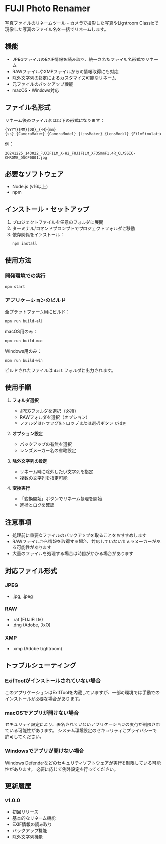 # FUJI Photo Renamer

写真ファイルのリネームツール - カメラで撮影した写真やLightroom Classicで現像した写真のファイル名を一括でリネームします。

## 機能

- JPEGファイルのEXIF情報を読み取り、統一されたファイル名形式でリネーム
- RAWファイルやXMPファイルからの情報取得にも対応
- 除外文字列の指定によるカスタマイズ可能なリネーム
- 元ファイルのバックアップ機能
- macOS・Windows対応

## ファイル名形式

リネーム後のファイル名は以下の形式になります：
```
{YYYY}{MM}{DD}_{HH}{mm}{ss}_{CameraMaker}_{CameraModel}_{LensMaker}_{LensModel}_{FilmSimulation}_{OriginalName}.jpg
```

例：
```
20241225_143022_FUJIFILM_X-H2_FUJIFILM_XF35mmF1.4R_CLASSIC-CHROME_DSCF0001.jpg
```

## 必要なソフトウェア

- Node.js (v16以上)
- npm

## インストール・セットアップ

1. プロジェクトファイルを任意のフォルダに展開
2. ターミナル/コマンドプロンプトでプロジェクトフォルダに移動
3. 依存関係をインストール：
   ```bash
   npm install
   ```

## 使用方法

### 開発環境での実行
```bash
npm start
```

### アプリケーションのビルド

全プラットフォーム用にビルド：
```bash
npm run build-all
```

macOS用のみ：
```bash
npm run build-mac
```

Windows用のみ：
```bash
npm run build-win
```

ビルドされたファイルは `dist` フォルダに出力されます。

## 使用手順

1. **フォルダ選択**
   - JPEGフォルダを選択（必須）
   - RAWフォルダを選択（オプション）
   - フォルダはドラッグ&ドロップまたは選択ボタンで指定

2. **オプション設定**
   - バックアップの有無を選択
   - レンズメーカー名の省略設定

3. **除外文字列の設定**
   - リネーム時に除外したい文字列を指定
   - 複数の文字列を指定可能

4. **変換実行**
   - 「変換開始」ボタンでリネーム処理を開始
   - 進捗とログを確認

## 注意事項

- 処理前に重要なファイルのバックアップを取ることをおすすめします
- RAWファイルから情報を取得する場合、対応していないカメラメーカーがある可能性があります
- 大量のファイルを処理する場合は時間がかかる場合があります

## 対応ファイル形式

### JPEG
- .jpg, .jpeg

### RAW
- .raf (FUJIFILM)
- .dng (Adobe, DxO)

### XMP
- .xmp (Adobe Lightroom)

## トラブルシューティング

### ExifToolがインストールされていない場合
このアプリケーションはExifToolを内蔵していますが、一部の環境では手動でのインストールが必要な場合があります。

### macOSでアプリが開けない場合
セキュリティ設定により、署名されていないアプリケーションの実行が制限されている可能性があります。
システム環境設定のセキュリティとプライバシーで許可してください。

### Windowsでアプリが開けない場合
Windows Defenderなどのセキュリティソフトウェアが実行を制限している可能性があります。
必要に応じて例外設定を行ってください。

## 更新履歴

### v1.0.0
- 初回リリース
- 基本的なリネーム機能
- EXIF情報の読み取り
- バックアップ機能
- 除外文字列機能